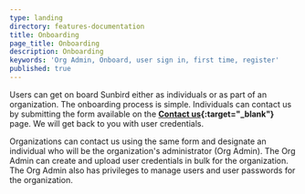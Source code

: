 ```yaml
---
type: landing
directory: features-documentation
title: Onboarding
page_title: Onboarding
description: Onboarding
keywords: 'Org Admin, Onboard, user sign in, first time, register'
published: true
---
```



Users can get on board Sunbird either as individuals or as part of an organization. The onboarding process is simple. 
Individuals can contact us by submitting the form available on the **[Contact us](contact){:target="_blank"}** page. We will get back to you with user credentials. 

Organizations can contact us using the same form and designate an individual who will be the organization's administrator (Org Admin). The Org Admin can create and upload user credentials in bulk for the organization. The Org Admin also has privileges to manage users and user passwords for the organization.
